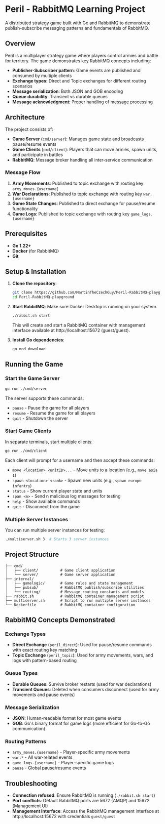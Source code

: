 # Peril - RabbitMQ Learning Project

A distributed strategy game built with Go and RabbitMQ to demonstrate publish-subscribe messaging patterns and fundamentals of RabbitMQ.

## Overview

Peril is a multiplayer strategy game where players control armies and battle for territory. The game demonstrates key RabbitMQ concepts including:

- **Publisher-Subscriber pattern**: Game events are published and consumed by multiple clients
- **Exchange types**: Direct and Topic exchanges for different routing scenarios
- **Message serialization**: Both JSON and GOB encoding
- **Queue durability**: Transient vs durable queues
- **Message acknowledgment**: Proper handling of message processing

## Architecture

The project consists of:

- **Game Server** (`cmd/server`): Manages game state and broadcasts pause/resume events
- **Game Clients** (`cmd/client`): Players that can move armies, spawn units, and participate in battles
- **RabbitMQ**: Message broker handling all inter-service communication

### Message Flow

1. **Army Movements**: Published to topic exchange with routing key `army_moves.{username}`
2. **War Declarations**: Published to topic exchange with routing key `war.{username}`
3. **Game State Changes**: Published to direct exchange for pause/resume functionality
4. **Game Logs**: Published to topic exchange with routing key `game_logs.{username}`

## Prerequisites

- **Go 1.22+**
- **Docker** (for RabbitMQ)
- **Git**

## Setup & Installation

1. **Clone the repository**:
   ```bash
   git clone https://github.com/MartinTheCzechGuy/Peril-RabbitMQ-playground.git
   cd Peril-RabbitMQ-playground
   ```
  
2. **Start RabbitMQ**:
   Make sure Docker Desktop is running on your system.
   
   ```bash
   ./rabbit.sh start
   ```
   This will create and start a RabbitMQ container with management interface available at http://localhost:15672 (guest/guest).

3. **Install Go dependencies**:
   ```bash
   go mod download
   ```

## Running the Game

### Start the Game Server

```bash
go run ./cmd/server
```

The server supports these commands:
- `pause` - Pause the game for all players
- `resume` - Resume the game for all players
- `quit` - Shutdown the server

### Start Game Clients

In separate terminals, start multiple clients:

```bash
go run ./cmd/client
```

Each client will prompt for a username and then accept these commands:
- `move <location> <unitID>...` - Move units to a location (e.g., `move asia 1`)
- `spawn <location> <rank>` - Spawn new units (e.g., `spawn europe infantry`)
- `status` - Show current player state and units
- `spam <n>` - Send n malicious log messages for testing
- `help` - Show available commands
- `quit` - Disconnect from the game

### Multiple Server Instances

You can run multiple server instances for testing:

```bash
./multiserver.sh 3  # Starts 3 server instances
```

## Project Structure

```
├── cmd/
│   ├── client/          # Game client application
│   └── server/          # Game server application
├── internal/
│   ├── gamelogic/       # Game rules and state management
│   ├── pubsub/          # RabbitMQ publish/subscribe utilities
│   └── routing/         # Message routing constants and models
├── rabbit.sh            # RabbitMQ container management script
├── multiserver.sh       # Script to run multiple server instances
└── Dockerfile           # RabbitMQ container configuration
```

## RabbitMQ Concepts Demonstrated

### Exchange Types

- **Direct Exchange** (`peril_direct`): Used for pause/resume commands with exact routing key matching
- **Topic Exchange** (`peril_topic`): Used for army movements, wars, and logs with pattern-based routing

### Queue Types

- **Durable Queues**: Survive broker restarts (used for war declarations)
- **Transient Queues**: Deleted when consumers disconnect (used for army movements and pause events)

### Message Serialization

- **JSON**: Human-readable format for most game events
- **GOB**: Go's binary format for game logs (more efficient for Go-to-Go communication)

### Routing Patterns

- `army_moves.{username}` - Player-specific army movements
- `war.*` - All war-related events
- `game_logs.{username}` - Player-specific game logs
- `pause` - Global pause/resume events

## Troubleshooting

- **Connection refused**: Ensure RabbitMQ is running (`./rabbit.sh start`)
- **Port conflicts**: Default RabbitMQ ports are 5672 (AMQP) and 15672 (Management UI)
- **Management Interface**: Access the RabbitMQ management interface at http://localhost:15672 with credentials `guest/guest`